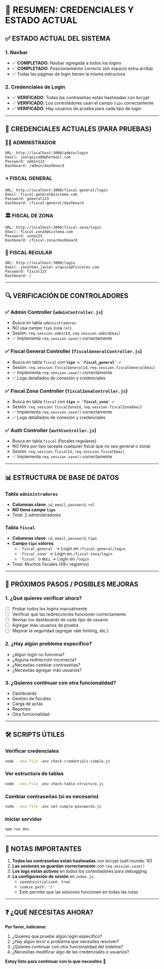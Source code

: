# 🎯 RESUMEN: CREDENCIALES Y ESTADO ACTUAL

## ✅ ESTADO ACTUAL DEL SISTEMA

### 1. Navbar
- ✅ **COMPLETADO**: Navbar agregada a todos los logins
- ✅ **COMPLETADO**: Posicionamiento correcto (sin espacio extra arriba)
- ✅ Todas las páginas de login tienen la misma estructura

### 2. Credenciales de Login
- ✅ **VERIFICADO**: Todas las contraseñas están hasheadas con bcrypt
- ✅ **VERIFICADO**: Los controladores usan el campo `tipo` correctamente
- ✅ **VERIFICADO**: Hay usuarios de prueba para cada tipo de login

---

## 🔑 CREDENCIALES ACTUALES (PARA PRUEBAS)

### 👨‍💼 ADMINISTRADOR
```
URL: http://localhost:3000/admin/login
Email: jourquiza86@hotmail.com
Password: admin123
Dashboard: /admin/dashboard
```

### ⭐ FISCAL GENERAL
```
URL: http://localhost:3000/fiscal-general/login
Email: fiscal.general@sistema.com
Password: general123
Dashboard: /fiscal-general/dashboard
```

### 🏛️ FISCAL DE ZONA
```
URL: http://localhost:3000/fiscal-zona/login
Email: fiscal.zona5@sistema.com
Password: zona123
Dashboard: /fiscal-zona/dashboard
```

### 👤 FISCAL REGULAR
```
URL: http://localhost:3000/login
Email: jonathan.javier.urquiza@fiscales.com
Password: fiscal123
Dashboard: /
```

---

## 🔍 VERIFICACIÓN DE CONTROLADORES

### ✅ Admin Controller (`adminController.js`)
- Busca en tabla `administradores`
- NO usa campo `tipo` (usa `rol`)
- Sesión: `req.session.adminId`, `req.session.adminEmail`
- ✅ Implementa `req.session.save()` correctamente

### ✅ Fiscal General Controller (`fiscalGeneralController.js`)
- Busca en tabla `fiscal` con **`tipo = 'fiscal_general'`** ✓
- Sesión: `req.session.fiscalGeneralId`, `req.session.fiscalGeneralEmail`
- ✅ Implementa `req.session.save()` correctamente
- ✅ Logs detallados de conexión y credenciales

### ✅ Fiscal Zona Controller (`fiscalZonaController.js`)
- Busca en tabla `fiscal` con **`tipo = 'fiscal_zona'`** ✓
- Sesión: `req.session.fiscalZonaId`, `req.session.fiscalZonaEmail`
- ✅ Implementa `req.session.save()` correctamente
- ✅ Logs detallados de conexión y credenciales

### ✅ Auth Controller (`authController.js`)
- Busca en tabla `fiscal` (fiscales regulares)
- NO filtra por tipo (acepta cualquier fiscal que no sea general o zona)
- Sesión: `req.session.fiscalId`, `req.session.fiscalEmail`
- ✅ Implementa `req.session.save()` correctamente

---

## 📊 ESTRUCTURA DE BASE DE DATOS

### Tabla `administradores`
- **Columnas clave**: `id`, `email`, `password`, `rol`
- **NO tiene campo `tipo`**
- Total: 2 administradores

### Tabla `fiscal`
- **Columnas clave**: `id`, `email`, `password`, `tipo`
- **Campo `tipo` valores**:
  - `'fiscal_general'` → Login en `/fiscal-general/login`
  - `'fiscal_zona'` → Login en `/fiscal-zona/login`
  - `'fiscal'` o `NULL` → Login en `/login`
- Total: Muchos fiscales (48+ registros)

---

## 🚀 PRÓXIMOS PASOS / POSIBLES MEJORAS

### 1. ¿Qué quieres verificar ahora?
- [ ] Probar todos los logins manualmente
- [ ] Verificar que las redirecciones funcionen correctamente
- [ ] Revisar los dashboards de cada tipo de usuario
- [ ] Agregar más usuarios de prueba
- [ ] Mejorar la seguridad (agregar rate limiting, etc.)

### 2. ¿Hay algún problema específico?
- ¿Algún login no funciona?
- ¿Alguna redirección incorrecta?
- ¿Necesitas cambiar contraseñas?
- ¿Necesitas agregar más usuarios?

### 3. ¿Quieres continuar con otra funcionalidad?
- Dashboards
- Gestión de fiscales
- Carga de actas
- Reportes
- Otra funcionalidad

---

## 🛠️ SCRIPTS ÚTILES

### Verificar credenciales
```bash
node --env-file .env check-credentials-simple.js
```

### Ver estructura de tablas
```bash
node --env-file .env check-table-structure.js
```

### Cambiar contraseñas (si es necesario)
```bash
node --env-file .env set-simple-passwords.js
```

### Iniciar servidor
```bash
npm run dev
```

---

## 📝 NOTAS IMPORTANTES

1. **Todas las contraseñas están hasheadas** con bcrypt (salt rounds: 10)
2. **Las sesiones se guardan correctamente** con `req.session.save()`
3. **Los logs están activos** en todos los controladores para debugging
4. **La configuración de sesión** en `index.js`:
   - `saveUninitialized: true`
   - `cookie.path: '/'`
   - Esto permite que las sesiones funcionen en todas las rutas

---

## ❓ ¿QUÉ NECESITAS AHORA?

**Por favor, indícame:**
1. ¿Quieres que pruebe algún login específico?
2. ¿Hay algún error o problema que necesites resolver?
3. ¿Quieres continuar con otra funcionalidad del sistema?
4. ¿Necesitas modificar algo de las credenciales o usuarios?

**Estoy listo para continuar con lo que necesites** 🚀
